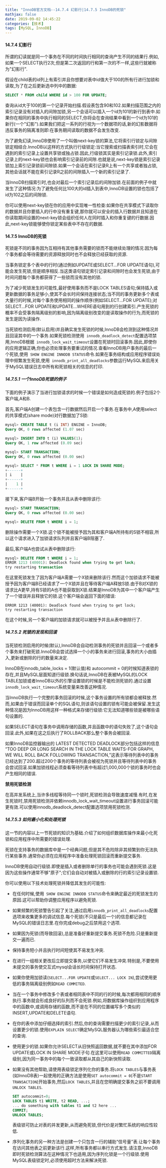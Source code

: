 ```yaml
---
title: "InnoDB官方文档--14.7.4 幻影行|14.7.5 InnoDB的死锁"
mathjax: false
date: 2019-09-02 14:45:22
categories: [技术]
tags: [MySQL, InnoDB]
---
```

#### 14.7.4 幻影行
所谓的幻读就是同一个事务在不同的时间执行相同的查询产生不同的结果行.例如,如果一个SELECT执行2次,但是第二次返回的行和第一次的不一样,这些行就被称为"幻影行".

假设在child表的id列上有索引并且你想要对表中id值大于100的所有行进行加锁和读取,为了在之后更新选中列中的数据:
```sql
SELECT * FROM child WHERE id > 100 FOR UPDATE;
```
查询从id大于100的第一个记录开始扫描.假设表包含90和102.如果扫描范围之内的索引记录没有对插入的间隙加锁,另一个会话可以插入一个id为101的新行到表中.如果你在相同的事务中执行相同的SELECT,你将会在查询结果中看到一个id为101的新行(一个"幻影").如果我们把这一系列的行视为一个数据项的话,新的幻影数据将违反事务的隔离准则即:在事务期间读取的数据不会发生改变.

为了避免幻读,InnoDB使用了一个叫做next-key锁的算法,它将索引行锁定与间隙锁定相结合.InnoDB以这样的方式执行行级锁定:当它搜索或扫描表索引时,它会在遇到的索引记录上设置共享锁或独占锁.因此,行级锁其实是索引记录锁.此外,索引记录上的next-key锁也会影响索引记录前的间隙.也就是说,next-key锁是索引记录锁加上索引记录锁前间隙锁.如果一个会话在索引记录R上有一个共享或者独占锁,其他会话就不能在索引记录R之前的间隙插入一个新的索引记录了.

当InnoDB扫描索引时,也会对最后一个索引记录后的间隙加锁.在前面的例子中就发生了这种情况:为了避免任何比100大的id插入到表中,InnoDB设置的锁也包括了id为102之后的间隙锁.

你可以使用next-key锁在你的应用中实现唯一性检查:如果你在共享模式下读取你的数据并且你要插入的行中没有重复键,那你就可以安全的插入行数据并且知道在你读取期间设置的next-key锁会组织任何人在同时插入和你重复键的行数据.因此,next-key锁能够使你锁定某些表中不存在的数据.
<!-- more -->
#### 14.7.5 InnoDB的死锁
死锁是不同的事务因为互相持有其他事务需要的锁而不能继续处理的情况.因为每个事务都会等待需要的资源释放同时也不会释放已经获取的资源.

当事务锁定多个表中的行时(通过例如UPDATE或SELECT...FOR UPDATE语句),可能会发生死锁,但是顺序相反.当这类语句锁定索引记录和间隙时也会发生死锁,由于时间问题每个事务都获得了一些锁而没有其他的锁.

为了减少死锁发生的可能性,最好使用事务而不是LOCK TABLES语句;保持插入或更新数据的事务足够小,使其不会长时间保持连接状态;当不同的事务更新多个表或大量行的时候,对每个事务使用相同的操作顺序(例如SELECT...FOR UPDATE);对SELECT...FOR UPDATE和UPDATE...WHERE语句用到的行创建索引.产生死锁的概率不会受事务隔离级别的影响,因为隔离级别改变的是读取操作的行为,而死锁的发生是因为读操作.

当死锁检测启用(默认启用)并且确实发生死锁的时候,InnoDB会检测到这种情况并且回滚其中的一个事务.如果死锁检测使用` innodb_deadlock_detect`配置选项禁用,InnoDB根据` innodb_lock_wait_timeout`设置在死锁时回滚事务.因此,即使你的应用逻辑正确,你也必须处理事务要重试的情况.查看InnoDB用户事务的最后一个死锁,使用` SHOW ENGINE INNODB STATUS`命令.如果在事务结构或应用程序错误处理中频繁发生死锁,使用` innodb_print_all_deadlocks`参数运行MySQL来启用关于MySQL错误日志中所有和死锁相关的信息的打印.

##### 14.7.5.1 一个InnoDB死锁的例子
下面的例子演示了当进行加锁请求的时候一个错误是如何造成死锁的.例子包括2个客户端,A和B.

首先,客户端A创建一个表包含一行数据然后开启一个事务.在事务中,A使用select的共享模式(share mode)对行数据加了S锁:
```sql
mysql> CREATE TABLE t (i INT) ENGINE = InnoDB;
Query OK, 0 rows affected (1.07 sec)

mysql> INSERT INTO t (i) VALUES(1);
Query OK, 1 row affected (0.09 sec)

mysql> START TRANSACTION;
Query OK, 0 rows affected (0.00 sec)

mysql> SELECT * FROM t WHERE i = 1 LOCK IN SHARE MODE;
+------+
| i    |
+------+
|    1 |
+------+
```

接下来,客户端B开始一个事务并且从表中删除该行:
```sql
mysql> START TRANSACTION;
Query OK, 0 rows affected (0.00 sec)

mysql> DELETE FROM t WHERE i = 1;
```

删除操作需要一个X锁.这个锁不能被授予因为其和客户端A所持有的S锁不相容,所以这个请求进入了加锁请求队列并且客户端B阻塞了.

最后,客户端A也尝试从表中删除该行:
```sql
mysql> DELETE FROM t WHERE i = 1;
ERROR 1213 (40001): Deadlock found when trying to get lock;
try restarting transaction
```

在这里死锁发生了因为客户端A需要一个X锁来删除该行.然而这个加锁请求不能被授予因为客户端B已经请求了一个X锁并且在等待客户端A释放S锁.由于B对X锁的请求比A更早,持有S锁的A也不能获取到X锁.结果是InnoDB为其中一个客户端产生了一个错误并且释放它的锁.这个客户端会返回下面的错误:
```
ERROR 1213 (40001): Deadlock found when trying to get lock;
try restarting transaction
```
在这个时候,另一个客户端的加锁请求就可以被授予并且从表中删除行了.

##### 14.7.5.2 死锁的发现和回滚
当死锁检测启用的时候(默认),InnoDB会自动检测事务的死锁并且回滚一个或者多个事务来打破死锁.InnoDB会尝试选择一个小的事务来进行回滚,事务的大小由插入,更新或删除的行的数量来决定.

InnoDB在innodb_table_locks = 1(默认值)和 autocommit = 0的时候知道表锁的存在,并且MySQL层面知道行级锁.换句话说,InnoDB在表被MySQL的LOCK TABLE加锁或者InnoDB以外的引擎设置锁的时候是不能检测死锁的.通过设置`innodb_lock_wait_timeout`系统变量来改善这种情况.

当InnoDB执行一个完整的事务回滚的时候,这个事务设置的所有锁都会被释放.然而,如果由于错误而回滚单个的SQL语句,则该语句设置的锁有可能会被保留.发生这种情况是因为InnoDB用这样一种格式来存储行级锁:它无法知道哪些锁是被哪些语句设置的.

如果SELECT语句在事务中调用存储的函数,并且函数中的语句失败了,这个语句会回滚.此外,如果在这之后执行了ROLLBACK那么整个事务会被回滚.

如果InnoDB监控器输出的 LATEST DETECTED DEADLOCK部分包括这样的信息 “TOO DEEP OR LONG SEARCH IN THE LOCK TABLE WAITS-FOR GRAPH, WE WILL ROLL BACK FOLLOWING TRANSACTION,”这表示等待列表中的事务已经达到了200.超过200个事务的等待列表会被视为死锁并且等待列表中的事务会尝试回滚.如果加锁线程必须查看等待列表中有超过1,000,000个锁的事务时也会产生相同的错误.

**禁用死锁检测**

在高并发系统上,当许多线程等待同一个锁时,死锁检测会导致速度减慢.有时,在发生死锁时,禁用死锁检测并依赖innodb_lock_wait_timeout设置进行事务回滚可能更有效.可以使用innodb_deadlock_detect配置选项禁用死锁检测.

##### 14.7.5.3 如何最小化和处理死锁
这一节的内容以上一节死锁的知识为基础.介绍了如何组织数据库操作来最小化死锁和应用程序中所需要的错误处理.

死锁在支持事务的数据库中是一个经典问题,但是其不危险除非其频繁到你无法执行某些事务.通常你必须在应用程序中准备处理死锁回滚而重新提交事务.

InnoDB使用自动行级锁.即使是插入或者删除单行的事务也可能会遇到死锁.这是因为这些操作通常不够"原子";它们会自动对被插入或删除的行的索引记录设置锁.

你可以使用以下技术处理死锁并降低其发生的可能性:
- 在任何时候,使用` SHOW ENGINE INNODB STATUS`命令来确定最近的死锁发生的原因.这可以帮助你调整应用程序以避免死锁.
- 如果频繁的死锁警告引起了关注,通过启用`innodb_print_all_deadlocks`配置选项来收集更多的调试信息.每个死锁(不只是最后一个)的信息都记录在MySQL的错误日志里.在你完成debug之后禁用这个选项.
- 如果因为死锁(而导致回滚),总是准备好重新提交事务.死锁不危险.只是重新提交一遍而已.
- 保持事务短小并且执行时间短使其不易发生冲突.
- 在进行一组相关更改后立即提交事务,以使它们不易发生冲突.特别是,不要使用未提交的事务使交互式mysql会话长时间保持打开状态.
- 如果你使用加锁读(`SELECT...FOR UPDATE`或`SELECT... LOCK IN`),尝试使用更低的事务隔离级别例如`READ COMMITED`.
- 当在一个事务中修改多个表或者相同表中不同的行的时候,每次都用相同的顺序执行.事务就会形成良好的队列而不会死锁.例如,将数据库操作组织到应用程序中的函数中,或调用存储的函数,而不是在不同的位置编写多个类似的INSERT,UPDATE和DELETE语句.
- 在你的表中添加仔细选择的索引.然后,你的查询需要扫描更少的索引记录,从而设置更少的锁.使用`EXPLAIN SELECT`确定MySQL服务器认为哪些索引最适合您的查询.
- 使用更少的锁.如果你允许SELECT从旧快照返回数据,就不要在其中添加FOR UPDATE或LOCK IN SHARE MODE子句.在这里可以使用`READ COMMITTED`隔离级别,因为同一事务中的每个一致读取都从其自己的新快照读取.
- 如果没有其他帮助,请使用表级锁定序列化你的事务.将`LOCK TABLES`与事务表(如InnoDB表)一起使用的正确方法是使用`SET autocommit = 0`(不是`START TRANSACTION`)开始事务,然后`LOCK TABLES`,并且在您明确提交事务之前不要调用`UNLOCK TABLES`.

    ```sql
    SET autocommit=0;
    LOCK TABLES t1 WRITE, t2 READ, ...;
    ... do something with tables t1 and t2 here ...
    COMMIT;
    UNLOCK TABLES;
    ```

    表级锁可防止对表的并发更新,从而避免死锁,但代价是对繁忙系统的响应性较低.

- 序列化事务的另一种方法是创建一个只包含一行的辅助“信号量”表.让每个事务在访问其他表之前更新该行.这样,所有事务都以串行方式发生.请注意,InnoDB即时死锁检测算法在这种情况下也适用,因为序列化锁是一个行级锁.使用MySQL表级锁定时,必须使用超时方法来解决死锁.
